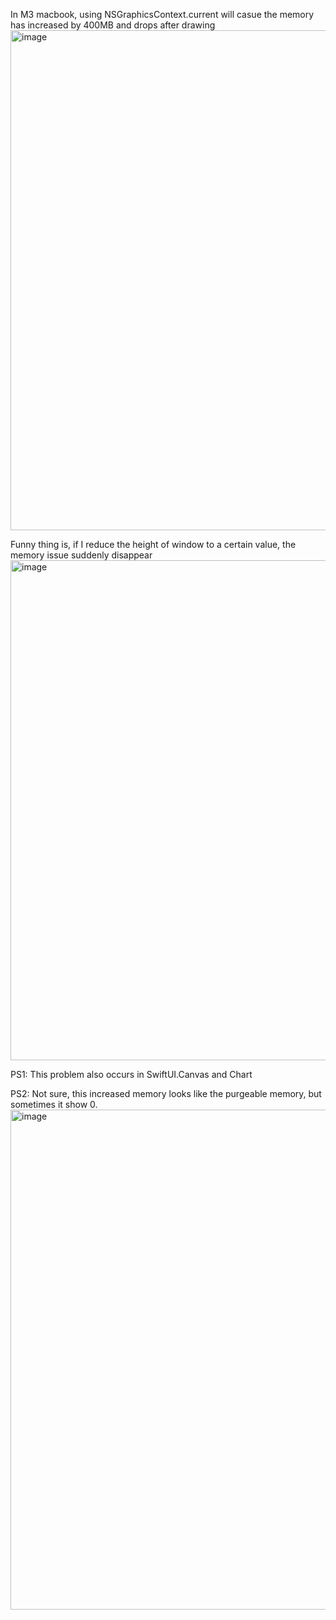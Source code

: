 In M3 macbook, using NSGraphicsContext.current will casue the memory has increased by 400MB and drops after drawing
<img width="800" alt="image" src="https://github.com/miku1958/NSGraphicsContext-memory-issue/assets/24806909/377b1b5f-0d14-4ed8-b071-5afb1dca0224">


Funny thing is, if I reduce the height of window to a certain value, the memory issue suddenly disappear
<img width="800" alt="image" src="https://github.com/miku1958/NSGraphicsContext-memory-issue/assets/24806909/c9b9e3a7-bff5-4d73-9387-daca2ba3a535">

PS1: This problem also occurs in SwiftUI.Canvas and Chart

PS2: Not sure, this increased memory looks like the purgeable memory, but sometimes it show 0.
<img width="800" alt="image" src="https://github.com/miku1958/NSGraphicsContext-memory-issue/assets/24806909/29bd7e02-e470-41c7-8c9f-d9f52ba659dc">

